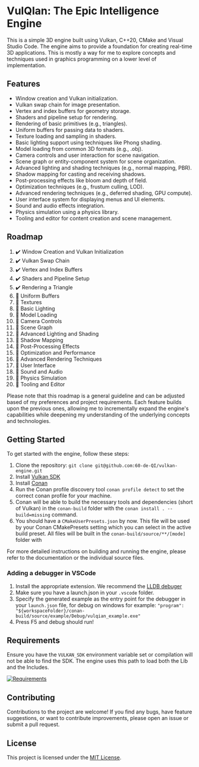 # VulQIan: The Epic Intelligence Engine

This is a simple 3D engine built using Vulkan, C++20, CMake and Visual Studio Code. The engine aims to provide a foundation for creating real-time 3D applications. This is mostly a way for me to explore concepts and techniques used in graphics programming on a lower level of implementation.

## Features

- Window creation and Vulkan initialization.
- Vulkan swap chain for image presentation.
- Vertex and index buffers for geometry storage.
- Shaders and pipeline setup for rendering.
- Rendering of basic primitives (e.g., triangles).
- Uniform buffers for passing data to shaders.
- Texture loading and sampling in shaders.
- Basic lighting support using techniques like Phong shading.
- Model loading from common 3D formats (e.g., .obj).
- Camera controls and user interaction for scene navigation.
- Scene graph or entity-component system for scene organization.
- Advanced lighting and shading techniques (e.g., normal mapping, PBR).
- Shadow mapping for casting and receiving shadows.
- Post-processing effects like bloom and depth of field.
- Optimization techniques (e.g., frustum culling, LOD).
- Advanced rendering techniques (e.g., deferred shading, GPU compute).
- User interface system for displaying menus and UI elements.
- Sound and audio effects integration.
- Physics simulation using a physics library.
- Tooling and editor for content creation and scene management.

## Roadmap

1.  :heavy_check_mark: Window Creation and Vulkan Initialization
2.  :heavy_check_mark: Vulkan Swap Chain
3.  :heavy_check_mark: Vertex and Index Buffers
4.  :heavy_check_mark: Shaders and Pipeline Setup
5.  :heavy_check_mark: Rendering a Triangle
6.  :construction_worker: Uniform Buffers
7.  :construction: Textures
8.  :construction: Basic Lighting
9.  :construction: Model Loading
10.  :construction: Camera Controls
11.  :construction: Scene Graph
12.  :construction: Advanced Lighting and Shading
13.  :construction: Shadow Mapping
14.  :construction: Post-Processing Effects
15.  :construction: Optimization and Performance
16.  :construction: Advanced Rendering Techniques
17.  :construction: User Interface
18.  :construction: Sound and Audio
19.  :construction: Physics Simulation
20.  :construction: Tooling and Editor

Please note that this roadmap is a general guideline and can be adjusted based of my preferences and project requirements. Each feature builds upon the previous ones, allowing me to incrementally expand the engine's capabilities while deepening my understanding of the underlying concepts and technologies.

## Getting Started

To get started with the engine, follow these steps:

1. Clone the repository: `git clone git@github.com:60-de-QI/vulkan-engine.git`
2. Install [Vulkan SDK](https://www.lunarg.com/vulkan-sdk/)
3. Install [Conan](https://conan.io/)
4. Run the Conan profile discovery tool `conan profile detect` to set the correct conan profile for your machine.
5. Conan will be able to build the necessary tools and dependencies (short of Vulkan) in the `conan-build` folder with the `conan install . --build=missing` command.
6. You should have a `CMakeUserPresets.json` by now. This file will be used by your Conan CMakePresets setting which you can select in the active build preset. All files will be built in the `conan-build/source/**/[mode]` folder with

For more detailed instructions on building and running the engine, please refer to the documentation or the individual source files.

### Adding a debugger in VSCode
1. Install the appropriate extension. We recommend the [LLDB debuger](https://marketplace.visualstudio.com/items?itemName=vadimcnvscode-lldb)
2. Make sure you have a launch.json in your `.vscode` folder.
3. Specify the generated example as the entry point for the debugger in your `launch.json` file, for debug on windows for example: `"program": "${workspaceFolder}/conan-build/source/example/Debug/vulqian_example.exe"`
4. Press F5 and debug should run!

## Requirements

Ensure you have the `VULKAN_SDK` environment variable set or compilation will not be able to find the SDK.
The engine uses this path to load both the Lib and the Includes.

[![Requirements](https://skillicons.dev/icons?i=cpp,cmake,git,vscode,v&perline=5)](https://github.com/60-de-QI/VulQIan)

## Contributing

Contributions to the project are welcome! If you find any bugs, have feature suggestions, or want to contribute improvements, please open an issue or submit a pull request.

## License

This project is licensed under the [MIT License](LICENSE).
